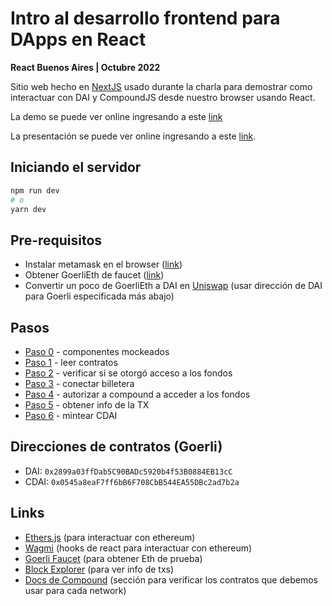# Intro al desarrollo frontend para DApps en React 
**React Buenos Aires | Octubre 2022**

Sitio web hecho en [NextJS](https://nextjs.org/) usado durante la charla para demostrar como interactuar con DAI y CompoundJS desde nuestro browser usando React.

La demo se puede ver online ingresando a este [link](https://react-ba-meetup-oct-2022-dapps-g2z2.vercel.app)

La presentación se puede ver online ingresando a este [link](./presentation.pdf).

## Iniciando el servidor

```bash
npm run dev
# o
yarn dev
```

## Pre-requisitos

- Instalar metamask en el browser ([link](https://metamask.io/))
- Obtener GoerliEth de faucet ([link](https://goerlifaucet.com/))
- Convertir un poco de GoerliEth a DAI en [Uniswap](https://app.uniswap.org/) (usar dirección de DAI para Goerli especificada más abajo)

## Pasos

- [Paso 0](./src/pages/demo-0.tsx) - componentes mockeados
- [Paso 1](./src/pages/demo-1.tsx) - leer contratos
- [Paso 2](./src/pages/demo-2.tsx) - verificar si se otorgó acceso a los fondos
- [Paso 3](./src/pages/demo-3.tsx) - conectar billetera
- [Paso 4](./src/pages/demo-4.tsx) - autorizar a compound a acceder a los fondos
- [Paso 5](./src/pages/demo-5.tsx) - obtener info de la TX
- [Paso 6](./src/pages/demo-6.tsx) - mintear CDAI

## Direcciones de contratos (Goerli)

- DAI: `0x2899a03ffDab5C90BADc5920b4f53B0884EB13cC`
- CDAI: `0x0545a8eaF7ff6bB6F708CbB544EA55DBc2ad7b2a`

## Links

- [Ethers.js](https://docs.ethers.io/) (para interactuar con ethereum)
- [Wagmi](https://wagmi.sh/) (hooks de react para interactuar con ethereum)
- [Goerli Faucet](https://goerlifaucet.com/) (para obtener Eth de prueba)
- [Block Explorer](https://goerli.etherscan.io/) (para ver info de txs)
- [Docs de Compound](https://docs.compound.finance/#networks) (sección para verificar los contratos que debemos usar para cada network)

